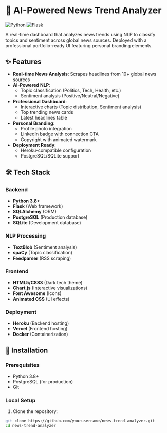 # 🚀 AI-Powered News Trend Analyzer

[![Python](https://img.shields.io/badge/Python-3.8%2B-blue)](https://python.org)
[![Flask](https://img.shields.io/badge/Flask-2.0-green)](https://flask.palletsprojects.com)


A real-time dashboard that analyzes news trends using NLP to classify topics and sentiment across global news sources. Deployed with a professional portfolio-ready UI featuring personal branding elements.

## ✨ Features

- **Real-time News Analysis**: Scrapes headlines from 10+ global news sources
- **AI-Powered NLP**:
  - Topic classification (Politics, Tech, Health, etc.)
  - Sentiment analysis (Positive/Neutral/Negative)
- **Professional Dashboard**:
  - Interactive charts (Topic distribution, Sentiment analysis)
  - Top trending news cards
  - Latest headlines table
- **Personal Branding**:
  - Profile photo integration
  - LinkedIn badge with connection CTA
  - Copyright with animated watermark
- **Deployment Ready**:
  - Heroku-compatible configuration
  - PostgreSQL/SQLite support

## 🛠 Tech Stack

### Backend
- **Python 3.8+**
- **Flask** (Web framework)
- **SQLAlchemy** (ORM)
- **PostgreSQL** (Production database)
- **SQLite** (Development database)

### NLP Processing
- **TextBlob** (Sentiment analysis)
- **spaCy** (Topic classification)
- **Feedparser** (RSS scraping)

### Frontend
- **HTML5/CSS3** (Dark tech theme)
- **Chart.js** (Interactive visualizations)
- **Font Awesome** (Icons)
- **Animated CSS** (UI effects)

### Deployment
- **Heroku** (Backend hosting)
- **Vercel** (Frontend hosting)
- **Docker** (Containerization)

## 🚀 Installation

### Prerequisites
- Python 3.8+
- PostgreSQL (for production)
- Git

### Local Setup
1. Clone the repository:
```bash
git clone https://github.com/yourusername/news-trend-analyzer.git
cd news-trend-analyzer
